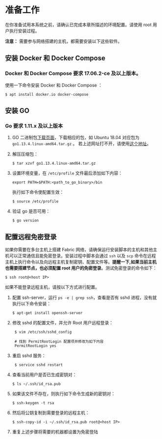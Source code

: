 # 准备工作

在你准备试用本系统之前，请确认已完成本章所描述的环境配置。请使用 root 用户执行安装过程。

**注意：** 需要参与网络搭建的主机，都需要安装以下这些软件。

## 安装 Docker 和 Docker Compose

### Docker 和 Docker Compose 要求 17.06.2-ce 及以上版本。

使用一下命令安装 Docker 和 Docker Compose ：
```
$ apt install docker.io docker-compose
```

## 安装 GO

### Go 要求 1.11.x 及以上版本

1. GO 二进制包[下载页面](https://golang.org/dl/)，下载相应的包，如 Ubuntu 18.04 对应包为 `go1.13.4.linux-amd64.tar.gz` 。
    若上述网址打不开，请使用[这个地址](https://golang.google.cn/dl/)。

2. 解压压缩包：

    ```shell
    $ tar xzvf go1.13.4.linux-amd64.tar.gz
    ```

3. 设置环境变量，在 `/etc/profile` 文件最后添加如下内容：

    ```
    export PATH=$PATH:<path_to_go_binary>/bin
    ```

    执行如下命令使配置生效：
    
    ```shell
    $ source /etc/profile
    ```

4. 验证 go 是否可用：
    
    ```shell
    $ go version
    ```

## 配置远程免密登录

如果你需要在多台主机上搭建 Fabric 网络，请确保运行安装脚本的主机和其他主机可以正常通信且能免密登录。安装过程中脚本会通过 `ssh` 以及 `scp` 命令在远程主机上执行命令以及向远程主机复制密钥、配置文件等。**提醒一下,如果当前主机也需要搭建节点，也必须配置 root 用户的免密登录**。测试免密登录的命令如下：

```shell
$ ssh root@<host IP>
```

如果不能登录远程主机，请按以下方式进行配置。

1. 配置 ssh-server，运行 `ps -e | grep ssh`，查看是否有 sshd 进程，没有就执行以下命令安装：
   
    ```shell
    $ apt-get install openssh-server
    ```
    
2. 修改 sshd 的配置文件，并允许 Root 用户远程登录：
   
   ```shell
    $ vim /etc/ssh/sshd_config

    # 找到 PermitRootLogin 配置项并修改为如下内容
    PermitRootLogin yes
    ```

3. 重启 sshd 服务：
   
   ```shell
    $ service sshd restart
    ```

4. 查看当前用户是否已生成密钥对：

    ```shell
    $ ls ~/.ssh/id_rsa.pub
    ```

5. 如果该文件不存在，则执行如下命令生成新的密钥对：

    ```shell
    $ ssh-keygen -t rsa
    ```

6. 然后将公钥复制到需要登录的远程主机：

    ```shell
    $ ssh-copy-id -i ~/.ssh/id_rsa.pub root@<host IP>
    ```

7. 重复上述步骤将需要的机器都设置为免密登陆